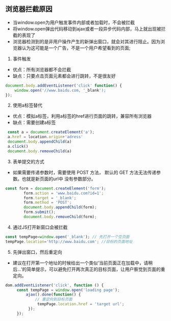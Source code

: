 ## 浏览器拦截原因
- 当window.open为用户触发事件内部或者加载时，不会被拦截
- 将window.open弹出代码移动到ajax或者一段异步代码内部，马上就出现被拦截的表现了
- 浏览器检测到的是非用户操作产生的新弹出窗口，就会对其进行阻止。因为浏览器认为这可能是一个广告，不是一个用户希望看到的页面;

1. 事件触发
- 优点：所有浏览器都不会拦截
- 缺点：只要点击页面元素都会进行跳转，不是很友好
```javascript
document.body.addEventListener('click' function() {
    window.open('//www.baidu.com, '_blank');
});
```
2. 使用a标签替代
- 优点：模拟a标签，利用a标签的href进行页面的跳转，兼容所有浏览器
- 缺点：需要创建a标签
```javascript
 const a = document.createElement('a');
 a.href = location.origin+'adress'
 document.body.appendChild(a)
 a.click()
 document.body.removeChild(a)
```

3. 表单提交的方式
- 如果需要传递参数时，需要使用 POST 方法， 默认的 GET 方法无法传递参数。也就是新页面的url中 没有参数部分。
```javascript
const form = document.createElement('form');
		form.action = 'www.baidu.com?id=1';
		form.target = '_blank';
		form.method = 'POST';
		document.body.appendChild(form);
		form.submit();
		document.body.removeChild(form);
```

4. 通过JS打开新窗口会被拦截
```javascript
const tempPage=window.open('_blank'); // 先打开一个空页面
tempPage.location='http://www.baidu.com'; //目标的页面地址
```

5. 先弹出窗口，然后重定向
- 建议在打开第一个地址的时候给出一个类似‘当前页面正在加载中，请稍后…’的简单提示，可以避免打开两次真正的目标页面，让用户察觉到页面的重定向。

```javascript
dom.addEventListener('click', function () {
	 const tempPage = window.open('loading page');
	     ajax().done(function() {
	         // 重定向到目标页面
	          tempPage.location.href = 'target url';
	      });
	 });
```